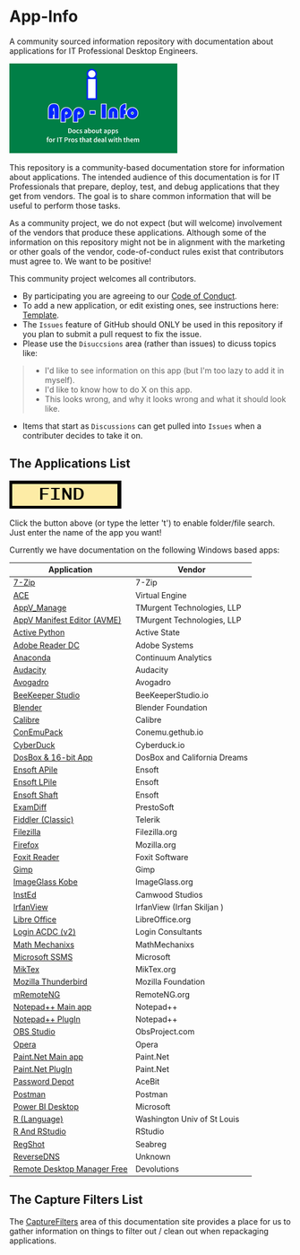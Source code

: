# App-Info
A community sourced information repository with documentation about applications for IT Professional Desktop Engineers.

[<img src="media/App-Info.png" alt="App-Info logo" width="300" />](media/App-Info.png)

This repository is a community-based documentation store for information about applications.  The intended audience of this documentation is for IT Professionals that prepare, deploy, test, and debug applications that they get from vendors.  The goal is to share common information that will be useful to perform those tasks.

As a community project, we do not expect (but will welcome) involvement of the vendors that produce these applications.  Although some of the information on this repository might not be in alignment with the marketing or other goals of the vendor, code-of-conduct rules exist that contributors must agree to.  We want to be positive!

This community project welcomes all contributors. 
* By participating you are agreeing to our [Code of Conduct](CODE_OF_CONDUCT.md).
* To add a new application, or edit existing ones, see instructions here: [Template](/Templates).
* The `Issues` feature of GitHub should ONLY be used in this repository if you plan to submit a pull request to fix the issue.
* Please use the `Disuccsions` area (rather than issues) to dicuss topics like:
> * I'd like to see information on this app (but I'm too lazy to add it in myself).
> * I'd like to know how to do X on this app.
> * This looks wrong, and why it looks wrong and what it should look like.
* Items that start as `Discussions` can get pulled into `Issues` when a contributer decides to take it on.


## The Applications List

<a href="https://github.com/TimMangan/App-Info/find/main"> <img src="media/Find.png" alt="Find" width="200" /> </a> 

Click the button above (or type the letter 't') to enable folder/file search.  Just enter the name of the app you want!


Currently we have documentation on the following Windows based apps:

| Application | Vendor |
|----|----|
| [7-Zip](docs/Windows/7-Zip) | 7-Zip |
| [ACE](docs/Windows/VirtualEngine/Ace) | Virtual Engine |
| [AppV_Manage](docs/Windows/TMurgent/AppV_Manage) | TMurgent Technologies, LLP |
| [AppV Manifest Editor (AVME)](docs/Windows/TMurgent/AppVManifestEditor) | TMurgent Technologies, LLP |
| [Active Python](docs/Windows/Active%20State//ActivePython) | Active State |
| [Adobe Reader DC](docs/Windows/Adobe/AdobeReader%20DC) | Adobe Systems |
| [Anaconda](docs/Windows/ContinuumAnalytics/Anaconda) | Continuum Analytics |
| [Audacity](docs/Windows/Audacity) | Audacity |
| [Avogadro](docs/Windows/Avogadro) | Avogadro |
| [BeeKeeper Studio](docs/Windows/BeekeeperStudio) | BeeKeeperStudio.io |
| [Blender](docs/Windows/Blender) | Blender Foundation |
| [Calibre](docs/Windows/Calibre) | Calibre |
| [ConEmuPack](docs/Windows/ConEmu/ConEmuPack) | Conemu.gethub.io |
| [CyberDuck](docs/Windows/CyberDuck) | Cyberduck.io |
| [DosBox & 16-bit App](docs/Windows/DosBox_Blockout) | DosBox and California Dreams |
| [Ensoft APile](docs/Windows/Ensoft/APile) | Ensoft |
| [Ensoft LPile](docs/Windows/Ensoft/LPile) | Ensoft |
| [Ensoft Shaft](docs/Windows/Ensoft/Shaft) | Ensoft |
| [ExamDiff](docs/Windows/PrestoSoft/ExamDiff) | PrestoSoft |
| [Fiddler (Classic)](docs/Windows/Telerik/Fiddler) | Telerik |
| [Filezilla](docs/Windows/Filezilla) | Filezilla.org |
| [Firefox](docs/Windows/Mozilla/Firefox) | Mozilla.org |
| [Foxit Reader](docs/Windows/Foxit%20Software/Foxit%20Reader) | Foxit Software |
| [Gimp](docs/Windows/Gimp) | Gimp |
| [ImageGlass Kobe](docs/Windows/ImageGlass.org/ImageGlass%20Kobe) | ImageGlass.org |
| [InstEd](docs/Windows/Camwood/InstEd) | Camwood Studios |
| [IrfanView](docs/Windows/IrfanView) | IrfanView (Irfan Skiljan ) |
| [Libre Office](docs/Windows/LibreOffice) | LibreOffice.org |
| [Login ACDC (v2)](docs/Windows/LoginConsultants/ACDC%20v2) | Login Consultants |
| [Math Mechanixs](docs/Windows/MathMechanixs) | MathMechanixs |
| [Microsoft SSMS](docs/Windows/Microsoft/SSMS) | Microsoft |
| [MikTex](docs/Windows/MikTex) | MikTex.org |
| [Mozilla Thunderbird](docs/Windows/Mozilla/Thunderbird) | Mozilla Foundation |
| [mRemoteNG](docs/Windows/mRemoteNG) | RemoteNG.org |
| [Notepad++ Main app](docs/Windows/Notepad++/MainApp) | Notepad++ |
| [Notepad++ PlugIn](docs/Windows/Notepad++/Plugin-Compare) | Notepad++ |
| [OBS Studio](docs/Windows/ObsStudio) | ObsProject.com |
| [Opera](docs/Windows/Opera) | Opera |
| [Paint.Net Main app](docs/Windows/Paint.Net/Paint.Net%20MainApp) | Paint.Net |
| [Paint.Net PlugIn](docs/Windows/Paint.Net/Paint.Net%20Plugins) | Paint.Net |
| [Password Depot](docs/Windows/PasswordDepot) | AceBit |
| [Postman](docs/Windows/Postman) | Postman |
| [Power BI Desktop](docs/Windows/Microsoft\PowerBIDesktop) | Microsoft |
| [R (Language)](docs/Windows/R/R%20Language) |Washington Univ of St Louis |
| [R And RStudio](docs/Windows/R/R%20with%20RStudio) | RStudio |
| [RegShot](docs/Windows/Seabreg/RegShot) | Seabreg |
| [ReverseDNS](docs/Windows/ReverseDNS) | Unknown |
| [Remote Desktop Manager Free](docs/Windows/Devolutions/RemoteDesktopManager%20Free) | Devolutions |


## The Capture Filters List

The [CaptureFilters](docs/CaptureFilters) area of this documentation site provides a place for us to gather information on things to filter out / clean out when repackaging applications.